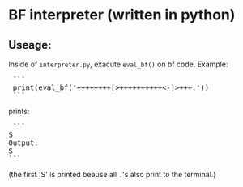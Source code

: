 # BF interpreter (written in python)

## Useage: 
Inside of `interpreter.py`, exacute `eval_bf()` on bf code. 
Example: 
 <pre> ``` 
 print(eval_bf('++++++++[>++++++++++<-]>+++.')) 
 ``` </pre> 
prints:
<pre> ```
S
Output:
S
```</pre>

(the first 'S' is printed beause all ```.```'s also print to the terminal.)

```

